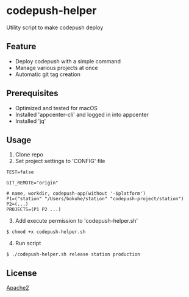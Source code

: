 # codepush-helper

Utility script to make codepush deploy

## Feature

- Deploy codepush with a simple command
- Manage various projects at once
- Automatic git tag creation

## Prerequisites

- Optimized and tested for macOS
- Installed 'appcenter-cli' and logged in into appcenter
- Installed 'jq'

## Usage

1. Clone repo
2. Set project settings to 'CONFIG' file

```
TEST=false

GIT_REMOTE="origin"

# name, workdir, codepush-app(without '-$platform')
P1=("station" "/Users/bokuhe/station" "codepush-project/station")
P2=(...)
PROJECTS=(P1 P2 ...)
```

3. Add execute permission to 'codepush-helper.sh'

```
$ chmod +x codepush-helper.sh
```

4. Run script

```
$ ./codepush-helper.sh release station production
```

## License

[Apache2](LICENSE)
